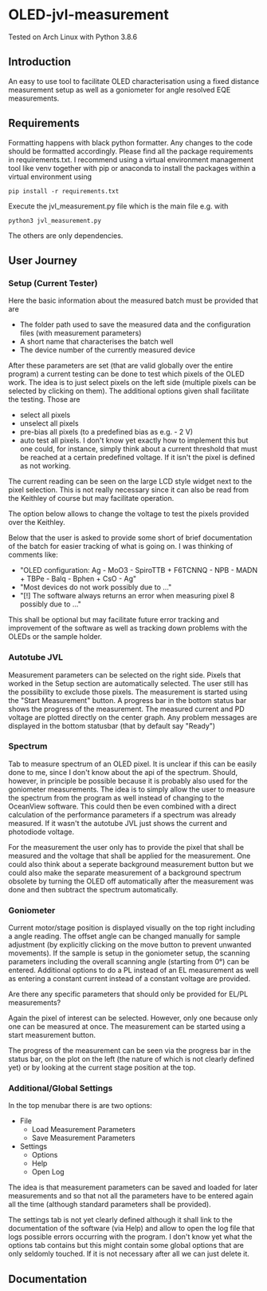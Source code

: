 # OLED-jvl-measurement

Tested on Arch Linux with Python 3.8.6

## Introduction

An easy to use tool to facilitate OLED characterisation using a fixed distance measurement setup as well as a goniometer for angle resolved EQE measurements.

## Requirements

Formatting happens with black python formatter. Any changes to the code should be formatted accordingly.
Please find all the package requirements in requirements.txt. I recommend using a virtual environment management tool like venv together with pip or anaconda to install the packages within a virtual environment using

```terminal
pip install -r requirements.txt
```

Execute the jvl_measurement.py file which is the main file e.g. with

```terminal
python3 jvl_measurement.py
```

The others are only dependencies.

## User Journey

### Setup (Current Tester)

Here the basic information about the measured batch must be provided that are

- The folder path used to save the measured data and the configuration files (with measurement parameters)
- A short name that characterises the batch well
- The device number of the currently measured device

After these parameters are set (that are valid globally over the entire program) a current testing can be done to test which pixels of the OLED work. The idea is to just select pixels on the left side (multiple pixels can be selected by clicking on them). The additional options given shall facilitate the testing. Those are

- select all pixels
- unselect all pixels
- pre-bias all pixels (to a predefined bias as e.g. - 2 V)
- auto test all pixels. I don't know yet exactly how to implement this but one could, for instance, simply think about a current threshold that must be reached at a certain predefined voltage. If it isn't the pixel is defined as not working.

The current reading can be seen on the large LCD style widget next to the pixel selection. This is not really necessary since it can also be read from the Keithley of course but may facilitate operation.

The option below allows to change the voltage to test the pixels provided over the Keithley.

Below that the user is asked to provide some short of brief documentation of the batch for easier tracking of what is going on. I was thinking of comments like:

- "OLED configuration: Ag - MoO3 - SpiroTTB + F6TCNNQ - NPB - MADN + TBPe - Balq - Bphen + CsO - Ag"
- "Most devices do not work possibly due to ..."
- "[!] The software always returns an error when measuring pixel 8 possibly due to ..."

This shall be optional but may facilitate future error tracking and improvement of the software as well as tracking down problems with the OLEDs or the sample holder.

### Autotube JVL

Measurement parameters can be selected on the right side. Pixels that worked in the Setup section are automatically selected. The user still has the possibility to exclude those pixels. The measurement is started using the "Start Measurement" button. A progress bar in the bottom status bar shows the progress of the measurement. The measured current and PD voltage are plotted directly on the center graph. Any problem messages are displayed in the bottom statusbar (that by default say "Ready")

### Spectrum

Tab to measure spectrum of an OLED pixel. It is unclear if this can be easily done to me, since I don't know about the api of the spectrum. Should, however, in principle be possible because it is probably also used for the goniometer measurements. The idea is to simply allow the user to measure the spectrum from the program as well instead of changing to the OceanView software. This could then be even combined with a direct calculation of the performance parameters if a spectrum was already measured. If it wasn't the autotube JVL just shows the current and photodiode voltage.

For the measurement the user only has to provide the pixel that shall be measured and the voltage that shall be applied for the measurement. One could also think about a seperate background measurement button but we could also make the separate measurement of a background spectrum obsolete by turning the OLED off automatically after the measurement was done and then subtract the spectrum automatically.

### Goniometer

Current motor/stage position is displayed visually on the top right including a angle reading. The offset angle can be changed manually for sample adjustment (by explicitly clicking on the move button to prevent unwanted movements).
If the sample is setup in the goniometer setup, the scanning parameters including the overall scanning angle (starting from 0°) can be entered. Additional options to do a PL instead of an EL measurement as well as entering a constant current instead of a constant voltage are provided.

Are there any specific parameters that should only be provided for EL/PL measurements?

Again the pixel of interest can be selected. However, only one because only one can be measured at once. The measurement can be started using a start measurement button.

The progress of the measurement can be seen via the progress bar in the status bar, on the plot on the left (the nature of which is not clearly defined yet) or by looking at the current stage position at the top.

### Additional/Global Settings

In the top menubar there is are two options:

- File
  - Load Measurement Parameters
  - Save Measurement Parameters
- Settings
  - Options
  - Help
  - Open Log

The idea is that measurement parameters can be saved and loaded for later measurements and so that not all the parameters have to be entered again all the time (although standard parameters shall be provided).

The settings tab is not yet clearly defined although it shall link to the documentation of the software (via Help) and allow to open the log file that logs possible errors occurring with the program. I don't know yet what the options tab contains but this might contain some global options that are only seldomly touched. If it is not necessary after all we can just delete it.

## Documentation
